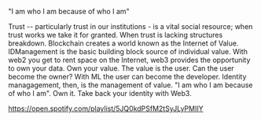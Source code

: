 "I am who I am because of who I am"


Trust -- particularly trust in our institutions - is a vital social resource; when trust works we take it for granted. When trust is lacking structures breakdown. Blockchain creates a world known as the Internet of Value. IDManagement is the basic building block source of individual value. With web2 you get to rent space on the Internet, web3 provides the opportunity to own your data. Own your value. The value is the user. Can the user become the owner? With ML the user can become the developer. Identity managagement, then, is the management of value. "I am who I am because of who I am". Own it. Take back your identity with Web3.

https://open.spotify.com/playlist/5JQ0kdPSfM2tSyJLyPMIIY

<!--
🙋‍♀️
🌈 Contribution guidelines - send me an email...it's so 2020... but email still works for communication via a postcard.
👩‍💻 Useful resources - this project is going to be found in a wallet near you
🍿 Fun facts - coding is fun, TV and video games are boring. I could use more sex.
🧙 Remember, you can do mighty things with the power of [Markdown](https://docs.github.com/github/writing-on-github/getting-started-with-writing-and-formatting-on-github/basic-writing-and-formatting-syntax)
-->
